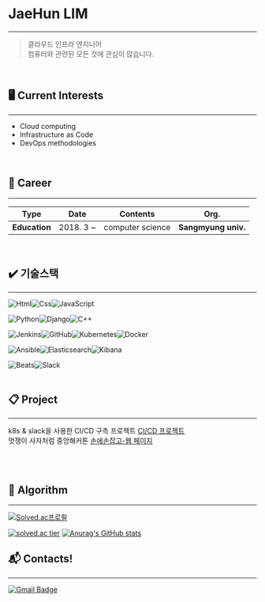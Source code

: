 # JaeHun LIM
----------------------------------
> 클라우드 인프라 엔지니어<br>
> 컴퓨터와 관련된 모든 것에 관심이 많습니다.
<br>





## 🖥️ Current Interests
------------------------------------------
- Cloud computing
- Infrastructure as Code
- DevOps methodologies
<br>


## 📜 Career
------------------------------------------
| **Type** | **Date** | **Contents** | **Org.** |
|:--------:|:--------:|:--------:|:--------:|
| **Education** | 2018. 3 ~ | computer science | **Sangmyung univ.** |
<br>


## ✔️ 기술스택
------------------------------------------
<img alt="Html" src="https://img.shields.io/badge/HTML5-E34F26.svg?&style=for-the-badge&logo=HTML5&logoColor=white"/><img alt="Css" src="https://img.shields.io/badge/CSS3-1572B6.svg?&style=for-the-badge&logo=CSS3&logoColor=white"/><img alt="JavaScript" src="https://img.shields.io/badge/JavaScript-F7DF1E.svg?&style=for-the-badge&logo=JavaScript&logoColor=black"/>

<img alt="Python" src="https://img.shields.io/badge/Python-3776AB.svg?&style=for-the-badge&logo=Python&logoColor=white"/><img alt="Django" src="https://img.shields.io/badge/Django-092E20.svg?&style=for-the-badge&logo=Django&logoColor=white"/><img alt="C++" src="https://img.shields.io/badge/C++-00599C.svg?&style=for-the-badge&logo=c%2B%2B&logoColor=white"/>

<img alt="Jenkins" src="https://img.shields.io/badge/Jenkins-D24939.svg?&style=for-the-badge&logo=Jenkins&logoColor=white"/><img alt="GitHub" src="https://img.shields.io/badge/GitHub-181717.svg?&style=for-the-badge&logo=GitHub&logoColor=white"/><img alt="Kubernetes" src="https://img.shields.io/badge/Kubernetes-326CE5.svg?&style=for-the-badge&logo=Kubernetes&logoColor=white"/><img alt="Docker" src="https://img.shields.io/badge/Docker-2496ED.svg?&style=for-the-badge&logo=Docker&logoColor=white"/>

<img alt="Ansible" src="https://img.shields.io/badge/Ansible-EE0000.svg?&style=for-the-badge&logo=Ansible&logoColor=white"/><img alt="Elasticsearch" src="https://img.shields.io/badge/Elasticsearch-005571.svg?&style=for-the-badge&logo=elasticsearch&logoColor=white"/><img alt="Kibana" src="https://img.shields.io/badge/Kibana-009287.svg?&style=for-the-badge&logo=kibana&logoColor=white"/>

<img alt="Beats" src="https://img.shields.io/badge/Beats-6E418C.svg?&style=for-the-badge&logo=elastic-stack&logoColor=white"/><img alt="Slack" src="https://img.shields.io/badge/Slack-4A154B.svg?&style=for-the-badge&logo=Slack&logoColor=white"/>
<br><br>

## 📋 Project
-----------------------------------------
k8s & slack을 사용한 CI/CD 구측 프로젝트 [CI/CD 프로젝트](https://github.com/walloonam/Toy_Project_02)<BR>
멋쟁이 사자처럼 중앙해커톤 [손에손잡고-웹 페이지](https://github.com/walloonam/Hand_In_Hand_Backend)


<br><br>


## 📝 Algorithm
------------------------------------------
[![Solved.ac프로필](http://mazassumnida.wtf/api/mini/generate_badge?boj=jh37106)](https://solved.ac/jh37106)

[![solved.ac tier](http://mazassumnida.wtf/api/v2/generate_badge?boj=jh37106)](https://solved.ac/jh37106)
[![Anurag's GitHub stats](https://github-readme-stats.vercel.app/api?username=walloonam)](https://github.com/walloonam/github-readme-stats)
<br>


## :mailbox_with_mail: Contacts!
------------------------------------------
[![Gmail Badge](https://img.shields.io/badge/Gmail-d14836?style=flat-square&logo=Gmail&logoColor=white&link=mailto:jh37106@gmail.com)](mailto:jh37106@gmail.com) 
